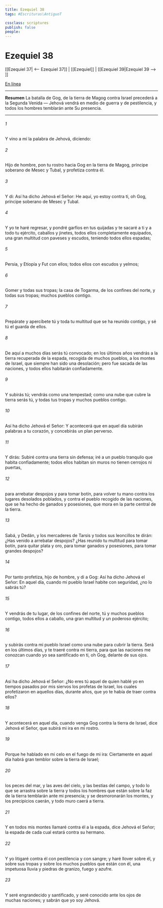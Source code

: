 ```yaml
---
title: Ezequiel 38
tags: #Escrituras\AntiguoT

cssclass: scriptures
publish: false
people:
---
```


# Ezequiel 38
[[Ezequiel 37| <-- Ezequiel 37]] | [[Ezequiel]] | [[Ezequiel 39|Ezequiel 39 --> ]]

[En línea](https://churchofjesuschrist.org/study/scriptures/ot/ezek/38?lang=spa)

---
__Resumen__
La batalla de Gog, de la tierra de Magog contra Israel precederá a la Segunda Venida — Jehová vendrá en medio de guerra y de pestilencia, y todos los hombres temblarán ante Su presencia.

---
###### 1 
Y vino a mí la palabra de Jehová, diciendo:

###### 2 
Hijo de hombre, pon tu rostro hacia Gog en la tierra de Magog, príncipe soberano de Mesec y Tubal, y profetiza contra él.

###### 3 
Y di: Así ha dicho Jehová el Señor: He aquí, yo estoy contra ti, oh Gog, príncipe soberano de Mesec y Tubal.

###### 4 
Y yo te haré regresar, y pondré garfios en tus quijadas y te sacaré a ti y a todo tu ejército, caballos y jinetes, todos ellos completamente equipados, una gran multitud con paveses y escudos, teniendo todos ellos espadas;

###### 5 
Persia, y Etiopía y Fut con ellos; todos ellos con escudos y yelmos;

###### 6 
Gomer y todas sus tropas; la casa de Togarma, de los confines del norte, y todas sus tropas; muchos pueblos contigo.

###### 7 
Prepárate y apercíbete tú y toda tu multitud que se ha reunido contigo, y sé tú el guarda de ellos.

###### 8 
De aquí a muchos días serás tú convocado; en los últimos años vendrás a la tierra recuperada de la espada, recogida de muchos pueblos, a los montes de Israel, que siempre han sido una desolación; pero fue sacada de las naciones, y todos ellos habitarán confiadamente.

###### 9 
Y subirás tú; vendrás como una tempestad; como una nube que cubre la tierra serás tú, y todas tus tropas y muchos pueblos contigo.

###### 10 
Así ha dicho Jehová el Señor: Y acontecerá que en aquel día subirán palabras a tu corazón, y concebirás un plan perverso.

###### 11 
Y dirás: Subiré contra una tierra sin defensa; iré a un pueblo tranquilo que habita confiadamente; todos ellos habitan sin muros  no tienen cerrojos ni puertas,

###### 12 
para arrebatar despojos y para tomar botín, para volver tu mano contra los lugares desolados  poblados, y contra el pueblo recogido de las naciones, que se ha hecho de ganados y posesiones, que mora en la parte central de la tierra.

###### 13 
Sabá, y Dedán, y los mercaderes de Tarsis y todos sus leoncillos te dirán: ¿Has venido a arrebatar despojos? ¿Has reunido tu multitud para tomar botín, para quitar plata y oro, para tomar ganados y posesiones, para tomar grandes despojos?

###### 14 
Por tanto profetiza, hijo de hombre, y di a Gog: Así ha dicho Jehová el Señor: En aquel día, cuando mi pueblo Israel habite con seguridad, ¿no lo sabrás tú?

###### 15 
Y vendrás de tu lugar, de los confines del norte, tú y muchos pueblos contigo, todos ellos a caballo, una gran multitud y un poderoso ejército;

###### 16 
y subirás contra mi pueblo Israel como una nube para cubrir la tierra. Será en los últimos días, y te traeré contra mi tierra, para que las naciones me conozcan cuando yo sea santificado en ti, oh Gog, delante de sus ojos.

###### 17 
Así ha dicho Jehová el Señor: ¿No eres tú aquel de quien hablé yo en tiempos pasados por mis siervos los profetas de Israel, los cuales profetizaron en aquellos días, durante años, que yo te había de traer contra ellos?

###### 18 
Y acontecerá en aquel día, cuando venga Gog contra la tierra de Israel, dice Jehová el Señor, que subirá mi ira en mi rostro.

###### 19 
Porque he hablado en mi celo  en el fuego de mi ira: Ciertamente en aquel día habrá gran temblor sobre la tierra de Israel;

###### 20 
los peces del mar, y las aves del cielo, y las bestias del campo, y todo lo que se arrastra sobre la tierra y todos los hombres que están sobre la faz de la tierra temblarán ante mi presencia; y se desmoronarán los montes, y los precipicios caerán, y todo muro caerá a tierra.

###### 21 
Y en todos mis montes llamaré contra él a la espada, dice Jehová el Señor; la espada de cada cual estará contra su hermano.

###### 22 
Y yo litigaré contra él con pestilencia y con sangre; y haré llover sobre él, y sobre sus tropas y sobre los muchos pueblos que están con él, una impetuosa lluvia y piedras de granizo, fuego y azufre.

###### 23 
Y seré engrandecido y santificado, y seré conocido ante los ojos de muchas naciones; y sabrán que yo soy Jehová.

